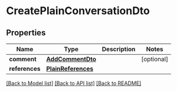 # CreatePlainConversationDto

## Properties
Name | Type | Description | Notes
------------ | ------------- | ------------- | -------------
**comment** | [**AddCommentDto**](AddCommentDto.md) |  | [optional] 
**references** | [**PlainReferences**](PlainReferences.md) |  | 

[[Back to Model list]](../README.md#documentation-for-models) [[Back to API list]](../README.md#documentation-for-api-endpoints) [[Back to README]](../README.md)


